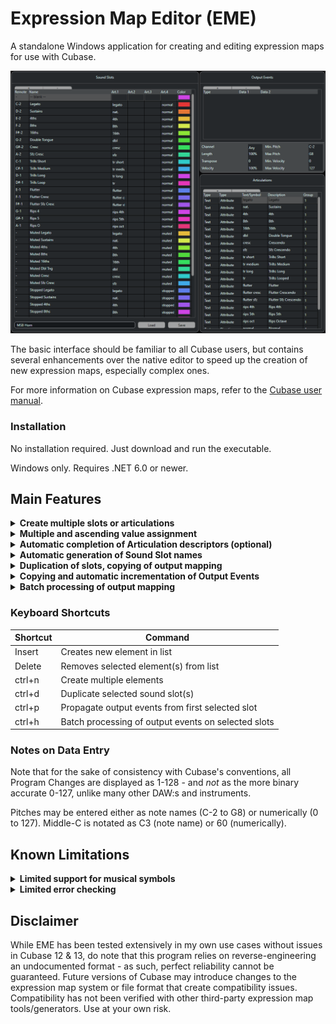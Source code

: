 # Expression Map Editor (EME)

A standalone Windows application for creating and editing expression maps for use with Cubase. 

![EME Main UI](https://github.com/birchthrush/EME-Expression-Map-Editor/blob/master/EME%20Expression%20Map%20Editor/Resources/Screenshots/main_ui.png)

The basic interface should be familiar to all Cubase users, but contains several enhancements over the native editor to speed up the creation of new expression maps, especially complex ones. 

For more information on Cubase expression maps, refer to the [Cubase user manual](https://archive.steinberg.help/cubase_pro_artist/v9.5/en/cubase_nuendo/topics/expression_maps/expression_maps_c.html). 

### Installation

No installation required. Just download and run the executable. 

Windows only. Requires .NET 6.0 or newer. 

## Main Features
<details>
  <summary><strong>Create multiple slots or articulations</strong></summary>

  Right-click in either list window to bring up the option to create multiple blank slots or articulation in one go. 
</details>

<details>
  <summary><strong>Multiple and ascending value assignment</strong></summary>

  Many parameters - most notably articulations, colors and midi channels - will be assigned for all selected sound slots. 
  
  Where applicable, hold the *alt* modifier key to assign ascending values. Useful for assigning articulations in order, ascending midi channels or different color values in one go. 
</details>

<details>  
  <summary><strong>Automatic completion of Articulation descriptors (optional)</strong></summary>

  By convention, the Text field for an articulation is a lower-case abbreviation. EME will automatically generate the full description field by capitalizing each word and expanding selected abbreviated keywords. 

  | Abbreviation | Full Description    |
  | ------------ | ------------------- |
  | s            | Short               |
  | m            | Medium              |
  | l            | Long                |
  | f            | Fast                |
  | sl           | Slow                |
  | tr           | Trills              |
  | stac         | Staccato            |
  | trem         | Tremolo             |
  | det          | Detaché             |
  | marc         | Marcato             |
  | msrd         | Measured            |
  | leg          | Legato              |
  | cresc        | Crescendo           |
  | dim          | Diminuendo          |
  | port         | Portato             |
  | flaut        | Flautando           |
  | cs           | Con Sordino         |
  | ss           | Senza Sordino       |
  | sus          | Sustains            |
  | espr         | Espressivo          |
  | acc          | Accented            |
  | fp           | Fortepiano          |
  | dbl          | Double              |
  | trpl         | Triple              |
  | spic         | Spiccato            |
  | norm         | Normal              |
  | nat          | Natural             |
  | pizz         | Pizzicato           |
  | rep          | Repetitions         |
  | gliss        | Glissando           |
  | sp           | Sul Ponticello      |
  | st           | Sul Tasto           |
  | pp           | Pianissimo          |
  | ff           | Fortissimo          |
  | nv           | Non-Vibrato         |
  | v            | Vibrato             |
  | mv           | Molto Vibrato       |
  | sv           | Strong Vibrato      |
  | pv           | Progressive Vibrato |
  | xf           | Crossfade           |

  If this behavior is not desired, auto-completion can be disabled via a right-click menu option in the Articulation list. 
</details>

<details>
  <summary><strong>Automatic generation of Sound Slot names</strong></summary>

  Accessible via right-click menu. EME will generate names for the selected slots based on their assigned articulations' Description field. If multiple groups are used, their names will be concatenated. 
</details>

<details>
  <summary><strong>Duplication of slots, copying of output mapping</strong></summary>

  Sound Slots can be duplicated via a right-click option (or the *ctrl+d* key command), retaining all their parameters. This is often useful for managing the combinatorial explosion resulting from using groups, where you often end up with multiple slots that differ only in their group assignments and minor details in output mapping - in such cases, duplicating then modifying slots may be faster than building everything from scratch. 

  Also available is the option of copying only the Output Events across multiple slots. When making a multiple selection, the Output section will always reflect the *first* selected slot - this is the data that will be copied across *all* selected sound slots, overwriting any existing Output Events. 
</details>

<details>
  <summary><strong>Copying and automatic incrementation of Output Events</strong></summary>

  The following operations are available as right-click options in the Output Events section. Operations will be carried out (in top-to-bottom order where relevant) on all selected sound slots. Note that the Output Events section always reflects the contents of the *first* selected slot. 
  - Copy output events: with options for automatically incrementing either Data field.
  - Increment nth event: will increment the specified Data field on the nth event (ie: if the first output event in a list is selected, the first event on all slots will be incremented if it exists) on all slots. This in-place modification is sometimes useful when slots have been created via duplication and already have existing output events.

  Typical use case: many instruments have all articulations laid out with ascending keyswitches. Set up and select the appropriate sound slots (in order with the lowest keyswitch on top), insert a keyswitch OutputEvent on the first event and use the *Copy and increment Data1* command to create ascending keyswitches on all slots. 
</details>

<details>
  <summary><strong>Batch processing of output mapping</strong></summary>

  EME allows rudimentary search-and-replace operations to be performed on sound slots' output events. Select the slots you wish to operate on and select *batch processing* from the right-click menu (or use the *ctrl+h* keyboard shortcut) to bring up the window. 

  ![Batch Processing Window](https://github.com/birchthrush/EME-Expression-Map-Editor/blob/master/EME%20Expression%20Map%20Editor/Resources/Screenshots/batch_processing_window.png)

  The window will display a set of all unique Output Events contained in the selected slots, along with the number of times each event occurs. Select which events you wish to affect and the type of operation: 
  - *Delete* will remove all occurrences of the selected events from all selected slots.
  - *Replace* will replace all occurrences of the selected events with the data specified in the lower section of the window.   
</details>

### Keyboard Shortcuts
  | Shortcut | Command                                             |
  | -------- | --------------------------------------------------- |
  | Insert   | Creates new element in list                         |
  | Delete   | Removes selected element(s) from list               |
  | ctrl+n   | Create multiple elements                            |
  | ctrl+d   | Duplicate selected sound slot(s)                    |
  | ctrl+p   | Propagate output events from first selected slot    |
  | ctrl+h   | Batch processing of output events on selected slots |

### Notes on Data Entry
Note that for the sake of consistency with Cubase's conventions, all Program Changes are displayed as 1-128 - and *not* as the more binary accurate 0-127, unlike many other DAW:s and instruments. 

Pitches may be entered either as note names (C-2 to G8) or numerically (0 to 127). Middle-C is notated as C3 (note name) or 60 (numerically). 

## Known Limitations 
<details>
  <summary><strong>Limited support for musical symbols</strong></summary>

  These are currently shown (and can be assigned) using their underlying numerical code, *not* their proper graphical representation. If you make extensive use of Symbols, it is recommended you use a text attribute as a placeholder and make proper assignment of symbols later within Cubase instead. 
</details>
<details>
  <summary><strong>Limited error checking</strong></summary>

  For example, EME does not explicitly forbid the creation of multiple articulations with identical names - however doing so will result in undefined behavior once imported back into Cubase. Employ common sense.
</details>

## Disclaimer
While EME has been tested extensively in my own use cases without issues in Cubase 12 & 13, do note that this program relies on reverse-engineering an undocumented format - as such, perfect reliability cannot be guaranteed. Future versions of Cubase may introduce changes to the expression map system or file format that create compatibility issues. Compatibility has not been verified with other third-party expression map tools/generators. Use at your own risk. 

